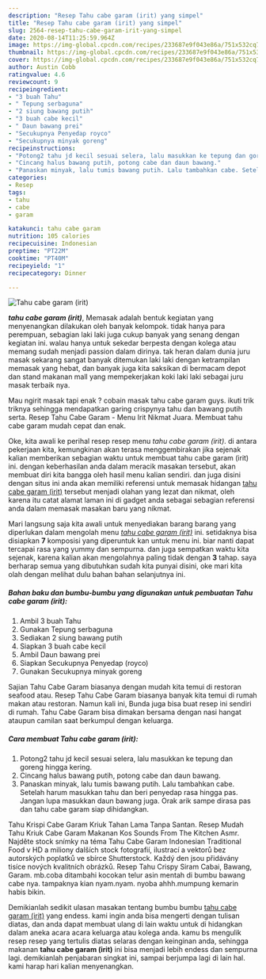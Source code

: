 ```yaml
---
description: "Resep Tahu cabe garam (irit) yang simpel"
title: "Resep Tahu cabe garam (irit) yang simpel"
slug: 2564-resep-tahu-cabe-garam-irit-yang-simpel
date: 2020-08-14T11:25:59.964Z
image: https://img-global.cpcdn.com/recipes/233687e9f043e86a/751x532cq70/tahu-cabe-garam-irit-foto-resep-utama.jpg
thumbnail: https://img-global.cpcdn.com/recipes/233687e9f043e86a/751x532cq70/tahu-cabe-garam-irit-foto-resep-utama.jpg
cover: https://img-global.cpcdn.com/recipes/233687e9f043e86a/751x532cq70/tahu-cabe-garam-irit-foto-resep-utama.jpg
author: Austin Cobb
ratingvalue: 4.6
reviewcount: 9
recipeingredient:
- "3 buah Tahu"
- " Tepung serbaguna"
- "2 siung bawang putih"
- "3 buah cabe kecil"
- " Daun bawang prei"
- "Secukupnya Penyedap royco"
- "Secukupnya minyak goreng"
recipeinstructions:
- "Potong2 tahu jd kecil sesuai selera, lalu masukkan ke tepung dan goreng hingga kering."
- "Cincang halus bawang putih, potong cabe dan daun bawang."
- "Panaskan minyak, lalu tumis bawang putih. Lalu tambahkan cabe. Setelah harum masukkan tahu dan beri penyedap rasa hingga pas. Jangan lupa masukkan daun bawang juga. Orak arik sampe dirasa pas dan tahu cabe garam siap dihidangkan."
categories:
- Resep
tags:
- tahu
- cabe
- garam

katakunci: tahu cabe garam 
nutrition: 105 calories
recipecuisine: Indonesian
preptime: "PT22M"
cooktime: "PT40M"
recipeyield: "1"
recipecategory: Dinner

---
```



![Tahu cabe garam (irit)](https://img-global.cpcdn.com/recipes/233687e9f043e86a/751x532cq70/tahu-cabe-garam-irit-foto-resep-utama.jpg)

<b><i>tahu cabe garam (irit)</i></b>, Memasak adalah bentuk kegiatan yang menyenangkan dilakukan oleh banyak kelompok. tidak hanya para perempuan, sebagian laki laki juga cukup banyak yang senang dengan kegiatan ini. walau hanya untuk sekedar berpesta dengan kolega atau memang sudah menjadi passion dalam dirinya. tak heran dalam dunia juru masak sekarang sangat banyak ditemukan laki laki dengan ketrampilan memasak yang hebat, dan banyak juga kita saksikan di bermacam depot dan stand makanan mall yang mempekerjakan koki laki laki sebagai juru masak terbaik nya.

Mau ngirit masak tapi enak ? cobain masak tahu cabe garam guys. ikuti trik triknya sehingga mendapatkan garing crispynya tahu dan bawang putih serta. Resep Tahu Cabe Garam - Menu Irit Nikmat Juara. Membuat tahu cabe garam mudah cepat dan enak.

Oke, kita awali ke perihal resep resep menu <i>tahu cabe garam (irit)</i>. di antara pekerjaan kita, kemungkinan akan terasa menggembirakan jika sejenak kalian memberikan sebagian waktu untuk membuat tahu cabe garam (irit) ini. dengan keberhasilan anda dalam meracik masakan tersebut, akan membuat diri kita bangga oleh hasil menu kalian sendiri. dan juga disini dengan situs ini anda akan memiliki referensi untuk memasak hidangan <u>tahu cabe garam (irit)</u> tersebut menjadi olahan yang lezat dan nikmat, oleh karena itu catat alamat laman ini di gadget anda sebagai sebagian referensi anda dalam memasak masakan baru yang nikmat.


Mari langsung saja kita awali untuk menyediakan barang barang yang diperlukan dalam mengolah menu <u><i>tahu cabe garam (irit)</i></u> ini. setidaknya bisa disiapkan <b>7</b> komposisi yang diperuntuk kan untuk menu ini. biar nanti dapat tercapai rasa yang yummy dan sempurna. dan juga sempatkan waktu kita sejenak, karena kalian akan mengolahnya paling tidak dengan <b>3</b> tahap. saya berharap semua yang dibutuhkan sudah kita punyai disini, oke mari kita olah dengan melihat dulu bahan bahan selanjutnya ini.

<!--inarticleads1-->

##### Bahan baku dan bumbu-bumbu yang digunakan untuk pembuatan Tahu cabe garam (irit):

1. Ambil 3 buah Tahu
1. Gunakan  Tepung serbaguna
1. Sediakan 2 siung bawang putih
1. Siapkan 3 buah cabe kecil
1. Ambil  Daun bawang prei
1. Siapkan Secukupnya Penyedap (royco)
1. Gunakan Secukupnya minyak goreng


Sajian Tahu Cabe Garam biasanya dengan mudah kita temui di restoran seafood atau. Resep Tahu Cabe Garam biasanya banyak kita temui di rumah makan atau restoran. Namun kali ini, Bunda juga bisa buat resep ini sendiri di rumah. Tahu Cabe Garam bisa dimakan bersama dengan nasi hangat ataupun camilan saat berkumpul dengan keluarga. 

<!--inarticleads2-->

##### Cara membuat Tahu cabe garam (irit):

1. Potong2 tahu jd kecil sesuai selera, lalu masukkan ke tepung dan goreng hingga kering.
1. Cincang halus bawang putih, potong cabe dan daun bawang.
1. Panaskan minyak, lalu tumis bawang putih. Lalu tambahkan cabe. Setelah harum masukkan tahu dan beri penyedap rasa hingga pas. Jangan lupa masukkan daun bawang juga. Orak arik sampe dirasa pas dan tahu cabe garam siap dihidangkan.


Tahu Krispi Cabe Garam Kriuk Tahan Lama Tanpa Santan. Resep Mudah Tahu Kriuk Cabe Garam Makanan Kos Sounds From The Kitchen Asmr. Najděte stock snímky na téma Tahu Cabe Garam Indonesian Traditional Food v HD a miliony dalších stock fotografií, ilustrací a vektorů bez autorských poplatků ve sbírce Shutterstock. Každý den jsou přidávány tisíce nových kvalitních obrázků. Resep Tahu Crispy Siram Cabai, Bawang, Garam. mb.coba ditambahi kocokan telur asin mentah di bumbu bawang cabe nya. tampaknya kian nyam.nyam. nyoba ahhh.mumpung kemarin habis bikin. 

Demikianlah sedikit ulasan masakan tentang bumbu bumbu <u>tahu cabe garam (irit)</u> yang endess. kami ingin anda bisa mengerti dengan tulisan diatas, dan anda dapat membuat ulang di lain waktu untuk di hidangkan dalam aneka acara acara keluarga atau kolega anda. kamu bs mengulik resep resep yang tertulis diatas selaras dengan keinginan anda, sehingga makanan <b>tahu cabe garam (irit)</b> ini bisa menjadi lebih endess dan sempurna lagi. demikianlah penjabaran singkat ini, sampai berjumpa lagi di lain hal. kami harap hari kalian menyenangkan.
